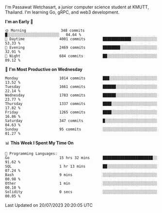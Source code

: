 
I'm Passawat Wetchasart, a junior computer science student at KMUTT, Thailand. I'm learning Go, gRPC, and web3 development.



<!--START_SECTION:waka-->
**I'm an Early 🐤** 

```text
🌞 Morning                348 commits         █░░░░░░░░░░░░░░░░░░░░░░░░   04.64 % 
🌆 Daytime                4001 commits        █████████████░░░░░░░░░░░░   53.33 % 
🌃 Evening                2469 commits        ████████░░░░░░░░░░░░░░░░░   32.91 % 
🌙 Night                  684 commits         ██░░░░░░░░░░░░░░░░░░░░░░░   09.12 % 
```
📅 **I'm Most Productive on Wednesday** 

```text
Monday                   1014 commits        ███░░░░░░░░░░░░░░░░░░░░░░   13.52 % 
Tuesday                  1661 commits        ██████░░░░░░░░░░░░░░░░░░░   22.14 % 
Wednesday                1783 commits        ██████░░░░░░░░░░░░░░░░░░░   23.77 % 
Thursday                 1337 commits        ████░░░░░░░░░░░░░░░░░░░░░   17.82 % 
Friday                   1265 commits        ████░░░░░░░░░░░░░░░░░░░░░   16.86 % 
Saturday                 347 commits         █░░░░░░░░░░░░░░░░░░░░░░░░   04.63 % 
Sunday                   95 commits          ░░░░░░░░░░░░░░░░░░░░░░░░░   01.27 % 
```


📊 **This Week I Spent My Time On** 

```text
💬 Programming Languages: 
Go                       15 hrs 32 mins      ███████████████████████░░   91.62 % 
SQL                      1 hr 13 mins        ██░░░░░░░░░░░░░░░░░░░░░░░   07.24 % 
Bash                     9 mins              ░░░░░░░░░░░░░░░░░░░░░░░░░   00.98 % 
Other                    1 min               ░░░░░░░░░░░░░░░░░░░░░░░░░   00.10 % 
Solidity                 0 secs              ░░░░░░░░░░░░░░░░░░░░░░░░░   00.05 % 
```


 Last Updated on 20/07/2023 20:20:05 UTC
<!--END_SECTION:waka-->

<!--
**markpassawat/markpassawat** is a ✨ _special_ ✨ repository because its `README.md` (this file) appears on your GitHub profile.

Here are some ideas to get you started:

- 🔭 I’m currently working on ...
- 🌱 I’m currently learning ...
- 👯 I’m looking to collaborate on ...
- 🤔 I’m looking for help with ...
- 💬 Ask me about ...
- 📫 How to reach me: ...
- 😄 Pronouns: He/Him
- ⚡ Fun fact: ...
-->
